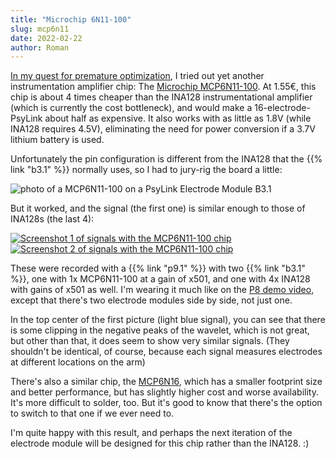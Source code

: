 ```yaml
---
title: "Microchip 6N11-100"
slug: mcp6n11
date: 2022-02-22
author: Roman
---
```


[In my quest for premature optimization](/blog/ina155), I tried out yet another instrumentation amplifier chip: The [Microchip MCP6N11-100](https://www.microchip.com/en-us/product/MCP6N11).  At 1.55€, this chip is about 4 times cheaper than the INA128 instrumentational amplifier (which is currently the cost bottleneck), and would make a 16-electrode-PsyLink about half as expensive.  It also works with as little as 1.8V (while INA128 requires 4.5V), eliminating the need for power conversion if a 3.7V lithium battery is used.

Unfortunately the pin configuration is different from the INA128 that the {{% link "b3.1" %}} normally uses, so I had to jury-rig the board a little:

![photo of a MCP6N11-100 on a PsyLink Electrode Module B3.1](/img/blog/2022-02-22_mcp6n11.png)

But it worked, and the signal (the first one) is similar enough to those of INA128s (the last 4):

[![Screenshot 1 of signals with the MCP6N11-100 chip](/img/blog/2022-02-22_signal1.png)](/img/blog/2022-02-22_signal1.png)
[![Screenshot 2 of signals with the MCP6N11-100 chip](/img/blog/2022-02-22_signal2.png)](/img/blog/2022-02-22_signal2.png)

These were recorded with a {{% link "p9.1" %}} with two {{% link "b3.1" %}}, one with 1x MCP6N11-100 at a gain of x501, and one with 4x INA128 with gains of x501 as well.  I'm wearing it much like on the [P8 demo video](https://peertube.linuxrocks.online/w/vELMqkNxjVWzxUj1f7eCeX), except that there's two electrode modules side by side, not just one.

In the top center of the first picture (light blue signal), you can see that there is some clipping in the negative peaks of the wavelet, which is not great, but other than that, it does seem to show very similar signals.  (They shouldn't be identical, of course, because each signal measures electrodes at different locations on the arm)

There's also a similar chip, the [MCP6N16](https://www.microchip.com/en-us/product/MCP6N16), which has a smaller footprint size and better performance, but has slightly higher cost and worse availability.  It's more difficult to solder, too.  But it's good to know that there's the option to switch to that one if we ever need to.

I'm quite happy with this result, and perhaps the next iteration of the electrode module will be designed for this chip rather than the INA128. :)
